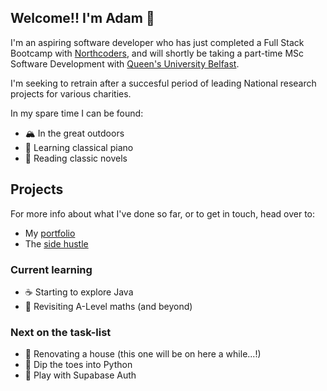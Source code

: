 ## Welcome!! I'm Adam 👋

I'm an aspiring software developer who has just completed a Full Stack Bootcamp with [Northcoders](https://northcoders.com), and will shortly be taking a part-time MSc Software Development with [Queen's University Belfast](https://www.qub.ac.uk/courses/postgraduate-taught/software-development-part-time-msc/). 

I'm seeking to retrain after a succesful period of leading National research projects for various charities.

In my spare time I can be found:
- 🏔️ In the great outdoors
- 🎹 Learning classical piano
- 📖 Reading classic novels

## Projects
For more info about what I've done so far, or to get in touch, head over to: 
- My [portfolio](https://adampeel.co.uk)
- The [side hustle](https://www.aperturedesign.net) 

### Current learning
- ☕ Starting to explore Java
- 🧮 Revisiting A-Level maths (and beyond)

### Next on the task-list
- 🔨 Renovating a house (this one will be on here a while...!)
- 🐍 Dip the toes into Python
- 🔐 Play with Supabase Auth

<!--
**Adam-Peel/Adam-Peel** is a ✨ _special_ ✨ repository because its `README.md` (this file) appears on your GitHub profile.

Here are some ideas to get you started:

- 🔭 I’m currently working on ...
- 🌱 I’m currently learning ...
- 👯 I’m looking to collaborate on ...
- 🤔 I’m looking for help with ...
- 💬 Ask me about ...
- 📫 How to reach me: ...
- 😄 Pronouns: ...
- ⚡ Fun fact: ...
-->
